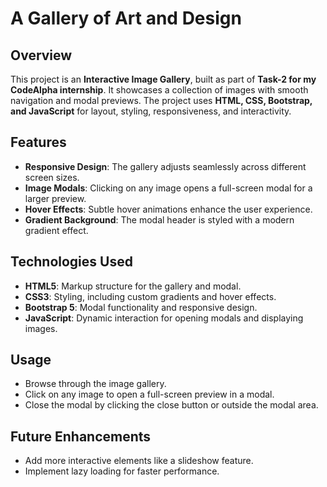 # A Gallery of Art and Design

## Overview
This project is an **Interactive Image Gallery**, built as part of **Task-2 for my CodeAlpha internship**. It showcases a collection of images with smooth navigation and modal previews. The project uses **HTML, CSS, Bootstrap, and JavaScript** for layout, styling, responsiveness, and interactivity.

## Features
- **Responsive Design**: The gallery adjusts seamlessly across different screen sizes.
- **Image Modals**: Clicking on any image opens a full-screen modal for a larger preview.
- **Hover Effects**: Subtle hover animations enhance the user experience.
- **Gradient Background**: The modal header is styled with a modern gradient effect.

## Technologies Used
- **HTML5**: Markup structure for the gallery and modal.
- **CSS3**: Styling, including custom gradients and hover effects.
- **Bootstrap 5**: Modal functionality and responsive design.
- **JavaScript**: Dynamic interaction for opening modals and displaying images.

## Usage
- Browse through the image gallery.
- Click on any image to open a full-screen preview in a modal.
- Close the modal by clicking the close button or outside the modal area.

## Future Enhancements
- Add more interactive elements like a slideshow feature.
- Implement lazy loading for faster performance.
